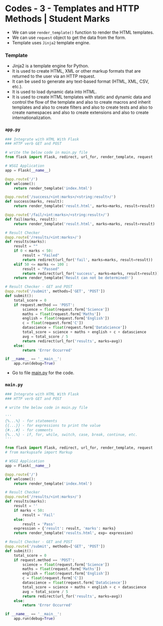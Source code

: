 # Codes - 3 - Templates and HTTP Methods | Student Marks


- We can use `render_template()` function to render the HTML templates.
- We can use `request` object to get the data from the form.
- Template uses `Jinja2` template engine.

### Template

- Jinja2 is a template engine for Python.
- It is used to create HTML, XML or other markup formats that are returned to the user via an HTTP request.
- It can be used to generate any text-based format (HTML, XML, CSV, etc.).
- It is used to load dynamic data into HTML.
- It is used to create HTML templates with static and dynamic data and control the flow of the template and also to create macros and inherit templates and also to create filters and also to create tests and also to create namespaces and also to create extensions and also to create internationalization.

### `app.py`

```python
### Integrate with HTML With Flask
### HTTP verb GET and POST

# write the below code in main.py file
from flask import Flask, redirect, url_for, render_template, request

# WSGI Application
app = Flask(__name__)

@app.route('/')
def welcome():
    return render_template('index.html')

@app.route('/success/<int:marks>/<string:result>/')
def success(marks, result):
    return render_template('result.html', marks=marks, result=result)

@app.route('/fail/<int:marks>/<string:result>/')
def fail(marks, result):
    return render_template('result.html', marks=marks, result=result)

# Result Checker
@app.route('/results/<int:marks>/')
def results(marks):
    result = ""
    if 0 < marks < 50:
        result = "Failed"
        return redirect(url_for('fail', marks=marks, result=result))
    elif 50 <= marks <= 100 :
        result = "Passed"
        return redirect(url_for('success', marks=marks, result=result))
    return render_template('Result can not be determined!')

# Result Checker - GET and POST
@app.route('/submit', methods=['GET', 'POST'])
def submit():
    total_score = 0
    if request.method == 'POST':
        science = float(request.form['Science'])
        maths = float(request.form['Maths'])
        english = float(request.form['English'])
        c = float(request.form['C'])
        datascience = float(request.form['DataScience'])
        total_score = science + maths + english + c + datascience
        avg = total_score / 5
        return redirect(url_for('results', marks=avg))
    else:
        return 'Error Occurred'

if __name__ == '__main__':
    app.run(debug=True)
```

- Go to file [main.py](codes/main.py) for the code.

### `main.py`

```python
### Integrate with HTML With Flask
### HTTP verb GET and POST

# write the below code in main.py file

'''
{%...%} - for statements
{{...}} - for expressions to print the value
{#...#} - for comments
{%...%} - if, for, while, switch, case, break, continue, etc.
'''

from flask import Flask, redirect, url_for, render_template, request
# from markupsafe import Markup

# WSGI Application
app = Flask(__name__)

@app.route('/')
def welcome():
    return render_template('index.html')

# Result Checker
@app.route('/results/<int:marks>/')
def results(marks):
    result = ''
    if marks < 50:
        result = 'Fail'
    else:
        result = 'Pass'
    expression = {'result': result, 'marks': marks}
    return render_template('results.html', exp= expression)

# Result Checker - GET and POST
@app.route('/submit', methods=['GET', 'POST'])
def submit():
    total_score = 0
    if request.method == 'POST':
        science = float(request.form['Science'])
        maths = float(request.form['Maths'])
        english = float(request.form['English'])
        c = float(request.form['C'])
        datascience = float(request.form['DataScience'])
        total_score = science + maths + english + c + datascience
        avg = total_score / 5
        return redirect(url_for('results', marks=avg))
    else:
        return 'Error Occurred'

if __name__ == '__main__':
    app.run(debug=True)
```
